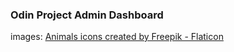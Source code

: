 ### Odin Project Admin Dashboard 
images:
[Animals icons created by Freepik - Flaticon](https://www.flaticon.com/free-icons/animals)
